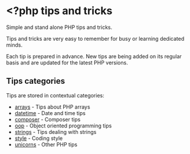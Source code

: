 # <?php tips and tricks

Simple and stand alone PHP tips and tricks.

Tips and tricks are very easy to remember for busy or learning dedicated minds.

Each tip is prepared in advance. New tips are being added on its regular basis
and are updated for the latest PHP versions.

## Tips categories

Tips are stored in contextual categories:

* [arrays](/tips/arrays) - Tips about PHP arrays
* [datetime](/tips/datetime) - Date and time tips
* [composer](/tips/composer) - Composer tips
* [oop](/tips/oop) - Object oriented programming tips
* [strings](/tips/strings) - Tips dealing with strings
* [style](/tips/style) - Coding style
* [unicorns](/tips/unicorns) - Other PHP tips
